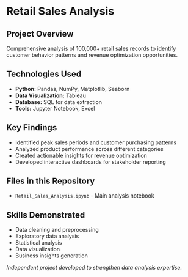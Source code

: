 # Retail Sales Analysis

## Project Overview
Comprehensive analysis of 100,000+ retail sales records to identify customer behavior patterns and revenue optimization opportunities.

## Technologies Used
- **Python:** Pandas, NumPy, Matplotlib, Seaborn
- **Data Visualization:** Tableau
- **Database:** SQL for data extraction
- **Tools:** Jupyter Notebook, Excel

## Key Findings
- Identified peak sales periods and customer purchasing patterns
- Analyzed product performance across different categories
- Created actionable insights for revenue optimization
- Developed interactive dashboards for stakeholder reporting

## Files in this Repository
- `Retail_Sales_Analysis.ipynb` - Main analysis notebook

## Skills Demonstrated
- Data cleaning and preprocessing
- Exploratory data analysis
- Statistical analysis
- Data visualization
- Business insights generation

*Independent project developed to strengthen data analysis expertise.*
